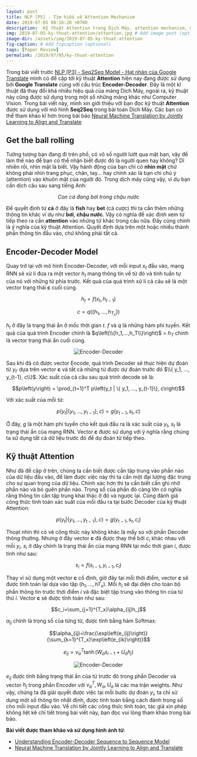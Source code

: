 ```yaml
---
layout: post
title: NLP [P5] - Tìm hiểu về Attention Mechanism
date: 2019-07-05 08:16:20 +0700
description:  Kỹ thuật Attention trong Dịch Máy, attention mechanism, machine translation, ky thuat attention la gi, attention la gi, attention seq2seq, ky thuat attention
img: 2019-07-05-ky-thuat-attention/attention.jpg # Add image post (optional)
image-dir: /assets/img/2019-07-05-ky-thuat-attention
fig-caption: # Add figcaption (optional)
tags: [Paper Review]
permalink: /2019/07/05/ky-thuat-attention
---
```

Trong bài viết trước [NLP [P3] - Seq2Seq Model - Hạt nhân của Google Translate]({{site.url}}/2019/05/18/nlp-p3) mình có đề cập tới kỹ thuật **Attention** hiện nay đang được sử dụng bởi **Google Translate** cùng với cấu trúc **Encoder-Decoder**. Đây là một kĩ thuật đã thay đổi khá nhiều hiệu quả của mảng Dịch Máy, ngoài ra, kỹ thuật này cũng được sử dụng trong một số những mảng khác như Computer Vision. Trong bài viết này, mình xin giới thiệu với bạn đọc kỹ thuật **Attention** được sử dụng với mô hình **Seq2Seq** trong bài toán Dịch Máy. Các bạn có thể tham khảo kĩ hơn trong bài báo [Neural Machine Translation by Jointly Learning to Align and Translate](https://arxiv.org/pdf/1409.0473)

## Get the ball rolling

Tưởng tượng bạn đang đi trên phố, có vô số người lướt qua mặt bạn, vậy để làm thế nào để bạn có thể nhận biết được đó là người quen hay không? Dĩ nhiên rồi, nhìn mặt là biết. Vậy hành động của bạn chỉ có **nhìn mặt** chứ không phải nhìn trang phục, chân, tay... hay chính xác là bạn chỉ chú ý (attention) vào khuôn mặt của người đó. Trong dịch máy cũng vậy, ví dụ bạn cần dịch câu sau sang tiếng Anh:

$$Con\ cá\ đang\ bơi\ trong\ chậu\ nước$$

Để quyết định từ **cá** ở đây là **fish** hay **bet** (cá cược) thì ta cần thêm những thông tin khác ví dụ như **bơi**, **chậu nước**. Vậy có nghĩa để xác định xem từ tiếp theo ra cần **attention** vào những từ khác trong câu nữa. Đây cũng chính là ý nghĩa của kỹ thuật Attention. Quyết định dựa trên một hoặc nhiều thành phần thông tin đầu vào, chứ không phải tất cả.

## Encoder-Decoder Model

Quay trở lại với mô hình Encoder-Decoder, với mỗi input $x_t$ đầu vào, mạng RNN sẽ xử lí đưa ra một vector $h_t$ mang thông tin về từ đó và tính tuần tự của nó với những từ phía trước. Kết quả của quá trình xử lí cả câu sẽ là một vector trạng thái **c** cuối cùng.

$$h_t=f\left( x_t, h_{t-1} \right)$$

$$c=q\left(\{h_1,...,h_{T_x}\}\right)$$

$h_t$ ở đây là trạng thái ẩn ở mốc thời gian $t$. $f$ và $q$ là những hàm phi tuyến. Kết quả của quá trình Encoder chính là $q\left(\\{h_1,...,h_T\\}\right)$ = $h_T$ chính là vector trạng thái ẩn cuối cùng.

<p align="center"><img alt="Encoder-Decoder" src="{{page.image-dir}}/pic1.jpeg"/></p>

Sau khi đã có được vector Encode, quá trình Decoder sẽ thực hiện dự đoán từ $y_{t'}$ dựa trên vector **c** và tất cả những từ được dự đoán trước đó $\\{ y_1, ..., y_{t-1}, c\\}$. Xác suất của cả câu sau quá trình decode sẽ là:

$$p\left(y\right) = \prod_{t=1}^T p\left(y_t | \{ y_1, ..., y_{t-1}\}, c\right)$$

Với xác suất của mỗi từ:

$$p\left(y_t | \{y_1, ..., y_{t-1}\}, c\right) = g\left(y_{t-1}, s_t, c\right)$$

Ở đây, $g$ là một hàm phi tuyến cho kết quả đầu ra là xác suất của $y_t$, $s_t$ là trạng thái ẩn của mạng RNN. Vector **c** được sử dụng với ý nghĩa rằng chúng ta sử dụng tất cả dữ liệu trước đó để dự đoán từ tiếp theo.

## Kỹ thuật Attention

Như đã đề cập ở trên, chúng ta cần biết được cần tập trung vào phần nào của dữ liệu đầu vào, để làm được việc này thì ta cần một đại lượng đặc trưng cho sự quan trọng của dữ liệu. Chính xác hơn thì ta cần biết cần ghi nhớ phần nào và bỏ quên phần nào. Trọng số của phần đó càng lớn có nghĩa rằng thông tin cần tập trung khai thác ở đó và ngược lại. Cùng đánh giá công thức tính toán xác suất của mỗi đầu ra tại bước Decoder của kỹ thuật Attention:

$$p\left(y_t | \{y_1, ..., y_{t-1}\}, c\right) = g\left(y_{t-1}, s_t, c_i\right)$$

Thoạt nhìn thì có vẻ công thức này không khác là mấy so với phần Decoder thông thường. Nhưng ở đây vector **c** đã được thay thế bởi $c_i$ khác nhau với mỗi $y_i$. $s_i$ ở đây chính là trạng thái ẩn của mạng RNN tại mốc thời gian $i$, được tính như sau:

$$s_i=f\left(s_{i-1}, y_{i-1}, c_i\right)$$

Thay vì sử dụng một vector **c** cố định, giờ đây tại mỗi thời điểm, vector **c** sẽ được tính toán lại dựa vào tập $\left(h_1, ..., h{T_x}\right)$. Mỗi $h_i$ sẽ đại diện cho toàn bộ phần thông tin trước thời điểm $i$ và đặc biệt tập trung vào thông tin của từ thứ $i$. Vector **c** sẽ được tính toán như sau:

$$c_i=\sum_{j=1}^{T_x}\alpha_{ij}h_j$$

$\alpha_{ij}$ chính là trọng số của từng từ, được tính bằng hàm Softmax:

$$\alpha_{ij}=\frac{\exp\left(e_{ij}\right)}{\sum_{k=1}^{T_x}\exp\left(e_{ik}\right)}$$

$$e_{ij}=v_a^T\tanh\left(W_a s_{i-1} + U_a h_j\right)$$

<p align="center"><img alt="Encoder-Decoder" src="{{page.image-dir}}/pic2.png"/></p>

$e_{ij}$ được tính bằng trạng thái ẩn của từ trước đó trong phần Decoder và vector $h_j$ trong phần Encoder với $v_a^T, W_a, U_a$ là các ma trận weights.
Như vậy, chúng ta đã giải quyết được việc tại mỗi bước dự đoán $y_i$, ta chỉ sử dụng một số thông tin nhất định, được tính toán bằng cách đánh trọng số cho mỗi input đầu vào. Về chi tiết các công thức tính toán, tác giả xin phép không liệt kê chi tiết trong bài viết này, bạn đọc vui lòng tham khảo trong bài báo.

**Bài viết được tham khảo và sử dụng hình ảnh từ**:
* [Understanding Encoder-Decoder Sequence to Sequence Model](https://towardsdatascience.com/understanding-encoder-decoder-sequence-to-sequence-model-679e04af4346)
* [Neural Machine Translation by Jointly Learning to Align and Translate](https://arxiv.org/pdf/1409.0473)